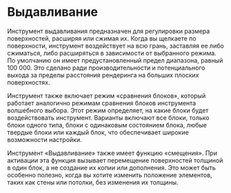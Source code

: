 # Выдавливание
Инструмент выдавливания предназначен для регулировки размера поверхностей, расширяя или сжимая их. Когда вы щелкаете по поверхности, инструмент воздействует на всю грань, заставляя ее либо сжиматься, либо расширяться в зависимости от выбранного режима. По умолчанию он имеет предустановленный предел диапазона, равный 100 000. Это сделано ради производительности и потенциального выхода за пределы расстояния рендеринга на больших плоских поверхностях.

Инструмент также включает режим «сравнения блоков», который работает аналогично режимам сравнения блоков инструмента волшебного выбора. Этот режим определяет, на какие блоки будет воздействовать инструмент. Варианты включают все блоки, только блоки одного типа, блоки с одинаковым состоянием блока, любые твердые блоки или каждый блок, что обеспечивает широкие возможности настройки.

Инструмент «Выдавливание» также имеет функцию «смещения». При активации эта функция вызывает перемещение поверхностей толщиной в один блок, а не создание их копии или дополнения. Это может быть особенно полезно, когда вы хотите изменить положение элементов, таких как стены или потолки, без изменения их толщины.
